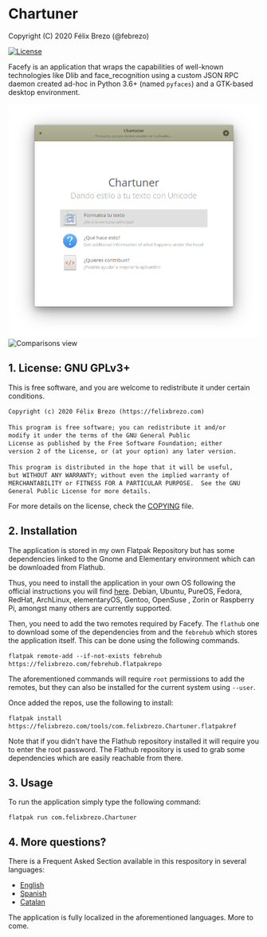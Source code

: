 # Chartuner

Copyright (C) 2020  Félix Brezo (@febrezo)

[![License](https://img.shields.io/badge/license-GNU%20Affero%20General%20Public%20License%20Version%203%20or%20Later-blue.svg)]()

Facefy is an application that wraps the capabilities of well-known technologies like Dlib and face_recognition using a custom JSON RPC daemon created ad-hoc in Python 3.6+ (named `pyfaces`) and a GTK-based desktop environment.

![Welcome view](data/welcome.png)
![Comparisons view](data/comparisons.png)

## 1. License: GNU GPLv3+


This is free software, and you are welcome to redistribute it under certain conditions.

	Copyright (c) 2020 Félix Brezo (https://felixbrezo.com)
	
	This program is free software; you can redistribute it and/or
	modify it under the terms of the GNU General Public
	License as published by the Free Software Foundation; either
	version 2 of the License, or (at your option) any later version.
	
	This program is distributed in the hope that it will be useful,
	but WITHOUT ANY WARRANTY; without even the implied warranty of
	MERCHANTABILITY or FITNESS FOR A PARTICULAR PURPOSE.  See the GNU
	General Public License for more details.

For more details on the license, check the [COPYING](COPYING) file.


## 2. Installation

The application is stored in my own Flatpak Repository but has some dependencies linked to the Gnome and Elementary environment which can be downloaded from Flathub.

Thus, you need to install the application in your own OS following the official instructions you will find [here](https://flatpak.org/setup/). Debian, Ubuntu, PureOS, Fedora, RedHat,  ArchLinux, elementaryOS, Gentoo, OpenSuse , Zorin or Raspberry Pi, amongst many others are currently supported.

Then, you need to add the two remotes required by Facefy. The `flathub` one to download some of the dependencies from and the `febrehub` which stores the application itself. This can be done using the following commands. 

```
flatpak remote-add --if-not-exists febrehub https://felixbrezo.com/febrehub.flatpakrepo
```

The aforementioned commands will require `root` permissions to add the remotes, but they can also be installed for the current system using `--user`.

Once added the repos, use the following to install:

```
flatpak install https://felixbrezo.com/tools/com.felixbrezo.Chartuner.flatpakref
```

Note that if you didn't have the Flathub repository installed it will require you to enter the root password. The Flathub repository is used to grab some dependencies which are easily reachable from there.

## 3. Usage

To run the application simply type the following command:

```
flatpak run com.felixbrezo.Chartuner
```

## 4. More questions?

There is a Frequent Asked Section available in this respository in several languages:

- [English](doc/support/en/README.md)
- [Spanish](doc/support/es/README.md)
- [Catalan](doc/support/ca/README.md)

The application is fully localized in the aforementioned languages. More to come.
